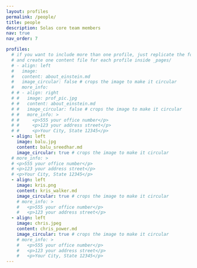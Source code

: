 ```yaml
---
layout: profiles
permalink: /people/
title: people
description: Solas core team members
nav: true
nav_order: 7

profiles:
  # if you want to include more than one profile, just replicate the following block
  # and create one content file for each profile inside _pages/
  # - align: left
  #   image: 
  #   content: about_einstein.md
  #   image_circular: false # crops the image to make it circular
  #   more_info: 
  # # - align: right
  # #   image: prof_pic.jpg
  # #   content: about_einstein.md
  # #   image_circular: false # crops the image to make it circular
  # #   more_info: >
  # #     <p>555 your office number</p>
  # #     <p>123 your address street</p>
  # #     <p>Your City, State 12345</p>
  - align: left
    image: balu.jpg
    content: balu_sreedhar.md
    image_circular: true # crops the image to make it circular
  # more_info: >
  # <p>555 your office number</p>
  # <p>123 your address street</p>
  # <p>Your City, State 12345</p>
  - align: left
    image: kris.png
    content: kris_walker.md
    image_circular: true # crops the image to make it circular
    # more_info: >
    #   <p>555 your office number</p>
    #   <p>123 your address street</p>
  - align: left
    image: chris.jpeg
    content: chris_power.md
    image_circular: true # crops the image to make it circular
    # more_info: >
    #   <p>555 your office number</p>
    #   <p>123 your address street</p>
    #   <p>Your City, State 12345</p>
---
```


